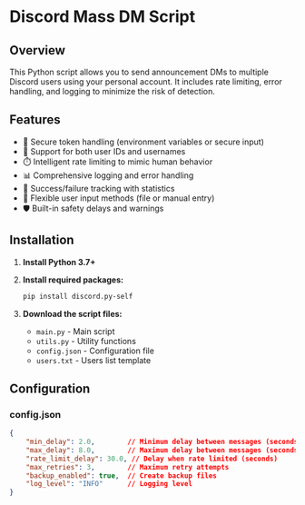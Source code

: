 # Discord Mass DM Script

## Overview

This Python script allows you to send announcement DMs to multiple Discord users using your personal account. It includes rate limiting, error handling, and logging to minimize the risk of detection.

## Features

- 🔐 Secure token handling (environment variables or secure input)
- 👥 Support for both user IDs and usernames
- ⏱️ Intelligent rate limiting to mimic human behavior
- 📊 Comprehensive logging and error handling
- 🎯 Success/failure tracking with statistics
- 📝 Flexible user input methods (file or manual entry)
- 🛡️ Built-in safety delays and warnings

## Installation

1. **Install Python 3.7+**

2. **Install required packages:**
   ```bash
   pip install discord.py-self
   ```

3. **Download the script files:**
   - `main.py` - Main script
   - `utils.py` - Utility functions
   - `config.json` - Configuration file
   - `users.txt` - Users list template

## Configuration

### config.json
```json
{
    "min_delay": 2.0,        // Minimum delay between messages (seconds)
    "max_delay": 8.0,        // Maximum delay between messages (seconds)
    "rate_limit_delay": 30.0, // Delay when rate limited (seconds)
    "max_retries": 3,        // Maximum retry attempts
    "backup_enabled": true,  // Create backup files
    "log_level": "INFO"      // Logging level
}
